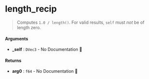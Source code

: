 # length\_recip

>  Computes `1.0 / length()`.
>  For valid results, `self` must _not_ be of length zero.

#### Arguments

- **\_self** : `DVec3` \- No Documentation 🚧

#### Returns

- **arg0** : `f64` \- No Documentation 🚧